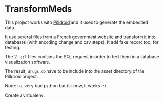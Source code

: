 # TransformMeds

This project works with [Pilldroid](https://github.com/jfoucry/pilldroid) and it
used to generate the embedded data.

It use several files from a French government website and transform it into
databases (with encoding change and csv steps). It add fake record too, for
testing.

The 2 `.sql` files contains the SQL request in order to test them in a database
visualization software.

The result, `drugs.db` have to be include into the asset directory of the
Pilldroid project.

Note: It a very bad python but for now, it works :-)

Create a virtualenv:

